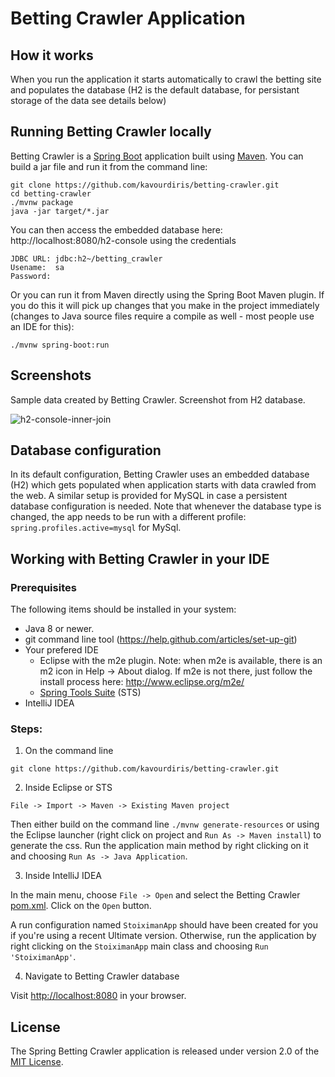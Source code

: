 # Betting Crawler Application

## How it works
When you run the application it starts automatically to crawl the betting site and populates the database (H2 is the default database, for persistant storage of the data see details below)

## Running Betting Crawler locally
Betting Crawler is a [Spring Boot](https://spring.io/guides/gs/spring-boot) application built using [Maven](https://spring.io/guides/gs/maven/). You can build a jar file and run it from the command line:


```
git clone https://github.com/kavourdiris/betting-crawler.git
cd betting-crawler
./mvnw package
java -jar target/*.jar
```

You can then access the embedded database here: http://localhost:8080/h2-console using the credentials

```
JDBC URL: jdbc:h2~/betting_crawler
Usename:  sa
Password: 
```


Or you can run it from Maven directly using the Spring Boot Maven plugin. If you do this it will pick up changes that you make in the project immediately (changes to Java source files require a compile as well - most people use an IDE for this):

```
./mvnw spring-boot:run
```

## Screenshots
Sample data created by Betting Crawler. Screenshot from H2 database.

![h2-console-inner-join](https://user-images.githubusercontent.com/23057170/52333886-0182d580-2a07-11e9-8ef7-0129139b581c.png)

## Database configuration

In its default configuration, Betting Crawler uses an embedded database (H2) which gets populated when application starts with data crawled from the web. A similar setup is provided for MySQL in case a persistent database configuration is needed.
Note that whenever the database type is changed, the app needs to be run with a different profile: `spring.profiles.active=mysql` for MySql.

## Working with Betting Crawler in your IDE

### Prerequisites
The following items should be installed in your system:
* Java 8 or newer.
* git command line tool (https://help.github.com/articles/set-up-git)
* Your prefered IDE 
  * Eclipse with the m2e plugin. Note: when m2e is available, there is an m2 icon in Help -> About dialog. If m2e is not there, just follow the install process here: http://www.eclipse.org/m2e/
  * [Spring Tools Suite](https://spring.io/tools) (STS)
* IntelliJ IDEA

### Steps:

1) On the command line
```
git clone https://github.com/kavourdiris/betting-crawler.git
```
2) Inside Eclipse or STS
```
File -> Import -> Maven -> Existing Maven project
```

Then either build on the command line `./mvnw generate-resources` or using the Eclipse launcher (right click on project and `Run As -> Maven install`) to generate the css. Run the application main method by right clicking on it and choosing `Run As -> Java Application`.

3) Inside IntelliJ IDEA

In the main menu, choose `File -> Open` and select the Betting Crawler [pom.xml](pom.xml). Click on the `Open` button.

A run configuration named `StoiximanApp` should have been created for you if you're using a recent Ultimate
version. Otherwise, run the application by right clicking on the `StoiximanApp` main class and choosing
`Run 'StoiximanApp'`.

4) Navigate to Betting Crawler database

Visit [http://localhost:8080](http://localhost:8080:h2-console) in your browser.


## License

The Spring Betting Crawler application is released under version 2.0 of the [MIT License](https://opensource.org/licenses/MIT).
